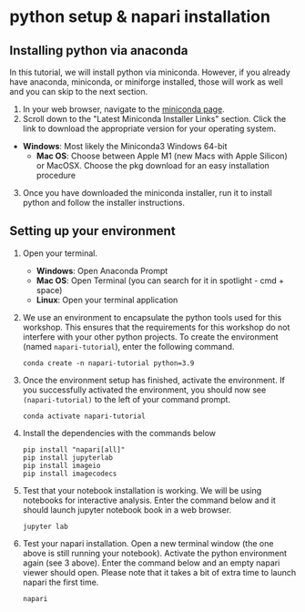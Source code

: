 # python setup & napari installation

## Installing python via anaconda

In this tutorial, we will install python via miniconda. However, if you already have anaconda, miniconda, or miniforge installed, those will work as well and you can skip to the next section.

1. In your web browser, navigate to the [miniconda page](https://docs.conda.io/en/latest/miniconda.html).
2. Scroll down to the "Latest Miniconda Installer Links" section. Click the link to download the appropriate version for your operating system.
  - **Windows**: Most likely the Miniconda3 Windows 64-bit  
	- **Mac OS**: Choose between Apple M1 (new Macs with Apple Silicon) or MacOSX. Choose the pkg download for an easy installation procedure  
3. Once you have downloaded the miniconda installer, run it to install python and follow the installer instructions.

## Setting up your environment
1. Open your terminal.
	- **Windows**: Open Anaconda Prompt
	- **Mac OS**: Open Terminal (you can search for it in spotlight - cmd + space)
	- **Linux**: Open your terminal application

2. We use an environment to encapsulate the python tools used for this workshop. This ensures that the requirements for this workshop do not interfere with your other python projects. To create the environment (named `napari-tutorial`), enter the following command.

	```
	conda create -n napari-tutorial python=3.9
	```

3. Once the environment setup has finished, activate the environment. If you successfully activated the environment, you should now see `(napari-tutorial)` to the left of your command prompt.

	```
	conda activate napari-tutorial
	```

4. Install the dependencies with the commands below

	```
	pip install "napari[all]"
	pip install jupyterlab
	pip install imageio
	pip install imagecodecs
	```

5. Test that your notebook installation is working. We will be using notebooks for interactive analysis. Enter the command below and it should launch jupyter notebook book in a web browser.

	```
	jupyter lab
	```

6. Test your napari installation. Open a new terminal window (the one above is still running your notebook). Activate the python environment again (see 3 above). Enter the command below and an empty napari viewer should open. Please note that it takes a bit of extra time to launch napari the first time.

	```
	napari
	```
